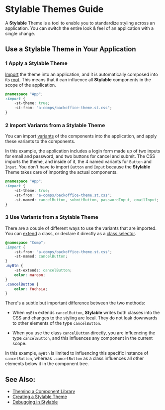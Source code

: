 # Stylable Themes Guide

A **Stylable** Theme is a tool to enable you to standardize styling across an application. You can switch the entire look & feel of an application with a single change.

## Use a **Stylable** Theme in Your Application

### 1 Apply a **Stylable** Theme

[Import](../references/imports.md) the theme into an application, and it is automatically composed into its [root](../references/root.md). This means that it can influence all **Stylable** components in the scope of the application.

```css
@namespace "App";
:import {
    -st-theme: true;
    -st-from: "a-comps/backoffice-theme.st.css";
}
```

### 2 Import Variants from a **Stylable** Theme

You can import [variants](../references/variants.md) of the components into the application, and apply these variants to the components. 

In this example, the application includes a login form made up of two inputs for email and password, and two buttons for cancel and submit. The CSS imports the theme, and inside of it, the 4 named variants for `Button` and `Input`. You don't have to import `Button` and `Input` because the **Stylable** Theme takes care of importing the actual components.

```css
@namespace "App";
:import {
    -st-theme: true;
    -st-from: "a-comps/backoffice-theme.st.css";
    -st-named: cancelButton, submitButton, passwordInput, emailInput;
}
```

### 3 Use Variants from a Stylable Theme

There are a couple of different ways to use the variants that are imported. You can [extend](../references/extend-stylesheet.md) a class, or declare it directly as a [class selector](../references/class-selectors.md). 

```css
@namespace "Comp";
:import {
    -st-from: "a-comps/backoffice-theme.st.css";
    -st-named: cancelButton;
}
.myBtn {
    -st-extends: cancelButton;
    color: maroon;
}
.cancelButton {
    color: fuchsia;
}
```

There's a subtle but important difference between the two methods:

* When `myBtn` extends `cancelButton`, **Stylable** writes both classes into the CSS and changes to the styling are local. They do not leak downwards to other elements of the type `cancelButton`.

* When you use the class `cancelButton` directly, you are influencing the type `cancelButton`, and this influences any component in the current scope.

In this example, `myBtn` is limited to influencing this specific instance of `cancelButton`, whereas `.cancelButton` as a class influences all other elements below it in the component tree.

## See Also:

* [Theming a Component Library]()  
* [Creating a Stylable Theme]()  
* [Debugging in Stylable]()  

